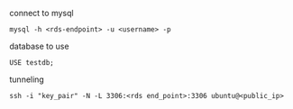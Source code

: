 connect  to mysql
```
mysql -h <rds-endpoint> -u <username> -p
```

database to use
```
USE testdb;
```

tunneling
```
ssh -i "key_pair" -N -L 3306:<rds end_point>:3306 ubuntu@<public_ip>
```